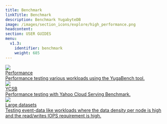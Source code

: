 ```yaml
---
title: Benchmark
linkTitle: Benchmark
description: Benchmark YugabyteDB
image: /images/section_icons/explore/high_performance.png
headcontent:
section: USER GUIDES
menu:
  v1.3:
    identifier: benchmark
    weight: 685
---
```


<div class="row">
  <div class="col-12 col-md-6 col-lg-12 col-xl-6">
    <a class="section-link icon-offset" href="performance/">
      <div class="head">
        <img class="icon" src="/images/section_icons/explore/high_performance.png" aria-hidden="true" />
        <div class="title">Performance</div>
      </div>
      <div class="body">
        Performance testing various workloads using the YugaBench tool.
      </div>
    </a>
  </div>

  <div class="col-12 col-md-6 col-lg-12 col-xl-6">
    <a class="section-link icon-offset" href="ycsb/">
      <div class="head">
        <img class="icon" src="/images/section_icons/explore/high_performance.png" aria-hidden="true" />
        <div class="title">YCSB</div>
      </div>
      <div class="body">
        Performance testing with Yahoo Cloud Serving Benchmark.
      </div>
    </a>
  </div>
  
  <div class="col-12 col-md-6 col-lg-12 col-xl-6">
    <a class="section-link icon-offset" href="large-datasets/">
      <div class="head">
        <img class="icon" src="/images/section_icons/manage/backup.png" aria-hidden="true" />
        <div class="title">Large datasets</div>
      </div>
      <div class="body">
        Testing event-data like workloads where the data density per node is high and the read/writes IOPS requirement is high.
      </div>
    </a>
  </div>
</div>
